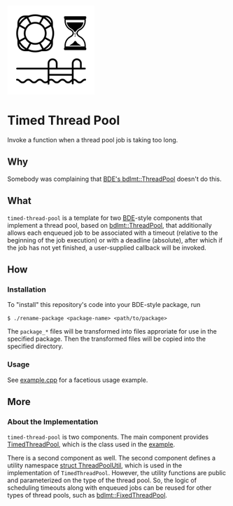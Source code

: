 ![timed-thread-pool](timed-thread-pool.png)

Timed Thread Pool
=================
Invoke a function when a thread pool job is taking too long.

Why
---
Somebody was complaining that [BDE's bdlmt::ThreadPool][thread-pool] doesn't do
this.

What
----
`timed-thread-pool` is a template for two [BDE][bde]-style components that
implement a thread pool, based on [bdlmt::ThreadPool][thread-pool], that
additionally allows each enqueued job to be associated with a timeout
(relative to the beginning of the job execution) or with a deadline (absolute),
after which if the job has not yet finished, a user-supplied callback will
be invoked.

How
---
### Installation
To "install" this repository's code into your BDE-style package, run
```console
$ ./rename-package <package-name> <path/to/package>
```
The `package_*` files will be transformed into files approriate for use in the
specified package. Then the transformed files will be copied into the specified
directory.

### Usage
See [example.cpp](example.cpp) for a facetious usage example.

More
----
### About the Implementation
`timed-thread-pool` is two components. The main component provides
[TimedThreadPool](package_timedthreadpool.h), which is the class used in the
[example](example.cpp).

There is a second component as well. The second component defines a utility
namespace [struct ThreadPoolUtil](package_threadpoolutil.h), which is used
in the implementation of `TimedThreadPool`. However, the utility functions
are public and parameterized on the type of the thread pool. So, the logic
of scheduling timeouts along with enqueued jobs can be reused for other
types of thread pools, such as [bdlmt::FixedThreadPool][fixed].

[bde]: https://github.com/bloomberg/bde
[thread-pool]: https://bloomberg.github.io/bde/group__bdlmt__threadpool.html
[fixed]: https://bloomberg.github.io/bde/group__bdlmt__fixedthreadpool.html